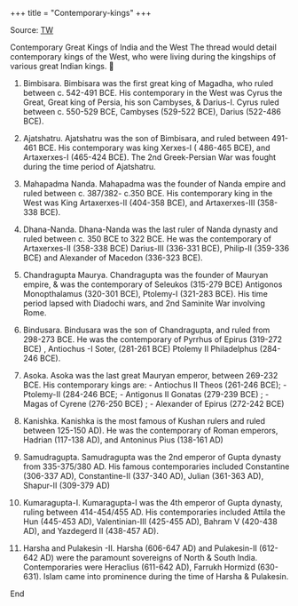 +++
title = "Contemporary-kings"
+++

Source: [TW](https://unrollthread.com/t/1596749517457539072/)

Contemporary Great Kings of India and the West The thread would detail contemporary kings of the West, who were living during the kingships of various great Indian kings. 🧵

1. Bimbisara. Bimbisara was the first great king of Magadha, who ruled between c. 542-491 BCE. His contemporary in the West was Cyrus the Great, Great king of Persia, his son Cambyses, & Darius-I. Cyrus ruled between c. 550-529 BCE, Cambyses (529-522 BCE), Darius (522-486 BCE).

2. Ajatshatru. Ajatshatru was the son of Bimbisara, and ruled between 491-461 BCE. His contemporary was king Xerxes-I ( 486-465 BCE), and Artaxerxes-I (465-424 BCE). The 2nd Greek-Persian War was fought during the time period of Ajatshatru.

3. Mahapadma Nanda. Mahapadma was the founder of Nanda empire and ruled between c. 387/382- c.350 BCE. His contemporary king in the West was King Artaxerxes-II (404-358 BCE), and Artaxerxes-III (358-338 BCE).

4. Dhana-Nanda. Dhana-Nanda was the last ruler of Nanda dynasty and ruled between c. 350 BCE to 322 BCE. He was the contemporary of Artaxerxes-II (358-338 BCE) Darius-III (336-331 BCE), Philip-II (359-336 BCE) and Alexander of Macedon (336-323 BCE).

4. Chandragupta Maurya. Chandragupta was the founder of Mauryan empire, & was the contemporary of Seleukos (315-279 BCE) Antigonos Monopthalamus (320-301 BCE), Ptolemy-I (321-283 BCE). His time period lapsed with Diadochi wars, and 2nd Saminite War involving Rome.

5. Bindusara. Bindusara was the son of Chandragupta, and ruled from 298-273 BCE. He was the contemporary of Pyrrhus of Epirus (319-272 BCE) , Antiochus -I Soter, (281-261 BCE) Ptolemy II Philadelphus (284-246 BCE).

6. Asoka. Asoka was the last great Mauryan emperor, between 269-232 BCE. His contemporary kings are: - Antiochus II Theos (261-246 BCE); - Ptolemy-II (284-246 BCE; - Antigonus II Gonatas (279-239 BCE) ; - Magas of Cyrene (276-250 BCE) ; - Alexander of Epirus (272-242 BCE)

7. Kanishka. Kanishka is the most famous of Kushan rulers and ruled between 125-150 AD). He was the contemporary of Roman emperors, Hadrian (117-138 AD), and Antoninus Pius (138-161 AD)

8. Samudragupta. Samudragupta was the 2nd emperor of Gupta dynasty from 335-375/380 AD. His famous contemporaries included Constantine (306-337 AD), Constantine-II (337-340 AD), Julian (361-363 AD), Shapur-II (309-379 AD)

9. Kumaragupta-I. Kumaragupta-I was the 4th emperor of Gupta dynasty, ruling between 414-454/455 AD. His contemporaries included Attila the Hun (445-453 AD), Valentinian-III (425-455 AD), Bahram V (420-438 AD), and Yazdegerd II (438-457 AD).

10. Harsha and Pulakesin -II. Harsha (606-647 AD) and Pulakesin-II (612-642 AD) were the paramount sovereigns of North & South India. Contemporaries were Heraclius (611-642 AD), Farrukh Hormizd (630-631). Islam came into prominence during the time of Harsha & Pulakesin. 

End


